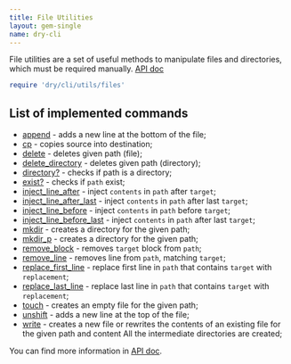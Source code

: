 ```yaml
---
title: File Utilities
layout: gem-single
name: dry-cli
---
```


File utilities are a set of useful methods to manipulate files and directories, which must be required manually. [API doc](http://www.rubydoc.info/gems/dry-cli/Dry/CLI/Utils/Files)

```ruby
require 'dry/cli/utils/files'
```

## List of implemented commands

- [append](https://www.rubydoc.info/gems/dry-cli/Dry/CLI/Utils/Files#append-class_method) - adds a new line at the bottom of the file;
- [cp](https://www.rubydoc.info/gems/dry-cli/Dry/CLI/Utils/Files#cp-class_method) - copies source into destination;
- [delete](https://www.rubydoc.info/gems/dry-cli/Dry/CLI/Utils/Files#delete-class_method) - deletes given path (file);
- [delete_directory](https://www.rubydoc.info/gems/dry-cli/Dry/CLI/Utils/Files#delete_directory-class_method) - deletes given path (directory);
- [directory?](https://www.rubydoc.info/gems/dry-cli/Dry/CLI/Utils/Files#directory?-class_method) - checks if path is a directory;
- [exist?](https://www.rubydoc.info/gems/dry-cli/Dry/CLI/Utils/Files#exist?-class_method) - checks if `path` exist;
- [inject_line_after](https://www.rubydoc.info/gems/dry-cli/Dry/CLI/Utils/Files#inject_line_after-class_method) - inject `contents` in `path` after `target`;
- [inject_line_after_last](https://www.rubydoc.info/gems/dry-cli/Dry/CLI/Utils/Files#inject_line_after_last-class_method) - inject `contents` in `path` after last `target`;
- [inject_line_before](https://www.rubydoc.info/gems/dry-cli/Dry/CLI/Utils/Files#inject_line_before-class_method) - inject `contents` in `path` before `target`;
- [inject_line_before_last](https://www.rubydoc.info/gems/dry-cli/Dry/CLI/Utils/Files#inject_line_before_last-class_method) - inject `contents` in `path` after last `target`;
- [mkdir](https://www.rubydoc.info/gems/dry-cli/Dry/CLI/Utils/Files#mkdir-class_method) - creates a directory for the given path;
- [mkdir_p](https://www.rubydoc.info/gems/dry-cli/Dry/CLI/Utils/Files#mkdir_p-class_method) - creates a directory for the given path;
- [remove_block](https://www.rubydoc.info/gems/dry-cli/Dry/CLI/Utils/Files#remove_block-class_method) - removes `target` block from `path`;
- [remove_line](https://www.rubydoc.info/gems/dry-cli/Dry/CLI/Utils/Files#remove_ine-class_method) - removes line from `path`, matching `target`;
- [replace_first_line](https://www.rubydoc.info/gems/dry-cli/Dry/CLI/Utils/Files#replace_first_line-class_method) - replace first line in `path` that contains `target` with `replacement`;
- [replace_last_line](https://www.rubydoc.info/gems/dry-cli/Dry/CLI/Utils/Files#replace_last_line-class_method) - replace last line in `path` that contains `target` with `replacement`;
- [touch](https://www.rubydoc.info/gems/dry-cli/Dry/CLI/Utils/Files#touch-class_method) - creates an empty file for the given path;
- [unshift](https://www.rubydoc.info/gems/dry-cli/Dry/CLI/Utils/Files#unshift-class_method) - adds a new line at the top of the file;
- [write](https://www.rubydoc.info/gems/dry-cli/Dry/CLI/Utils/Files#write-class_method) - creates a new file or rewrites the contents of an existing file for the given path and content All the intermediate directories are created;

You can find more information in [API doc](http://www.rubydoc.info/gems/dry-cli/Dry/CLI/Utils/Files).

